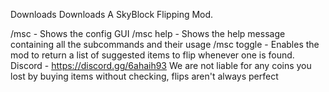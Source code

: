 Downloads
Downloads
A SkyBlock Flipping Mod.

/msc - Shows the config GUI
/msc help - Shows the help message containing all the subcommands and their usage
/msc toggle - Enables the mod to return a list of suggested items to flip whenever one is found.
Discord - https://discord.gg/6ahaih93
We are not liable for any coins you lost by buying items without checking, flips aren't always perfect
